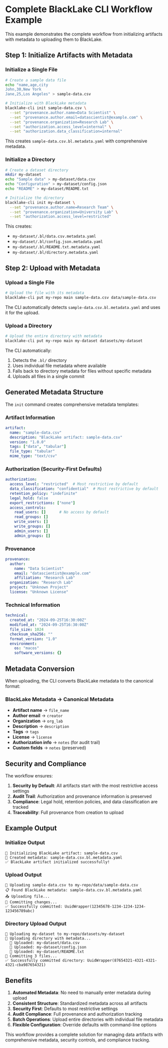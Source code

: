 # Complete BlackLake CLI Workflow Example

This example demonstrates the complete workflow from initializing artifacts with metadata to uploading them to BlackLake.

## Step 1: Initialize Artifacts with Metadata

### Initialize a Single File
```bash
# Create a sample data file
echo "name,age,city
John,30,New York
Jane,25,Los Angeles" > sample-data.csv

# Initialize with BlackLake metadata
blacklake-cli init sample-data.csv \
  --set "provenance.author.name=Data Scientist" \
  --set "provenance.author.email=datascientist@example.com" \
  --set "provenance.organization=Research Lab" \
  --set "authorization.access_level=internal" \
  --set "authorization.data_classification=internal"
```

This creates `sample-data.csv.bl.metadata.yaml` with comprehensive metadata.

### Initialize a Directory
```bash
# Create a dataset directory
mkdir my-dataset
echo "Sample data" > my-dataset/data.csv
echo "Configuration" > my-dataset/config.json
echo "README" > my-dataset/README.txt

# Initialize the directory
blacklake-cli init my-dataset \
  --set "provenance.author.name=Research Team" \
  --set "provenance.organization=University Lab" \
  --set "authorization.access_level=restricted"
```

This creates:
- `my-dataset/.bl/data.csv.metadata.yaml`
- `my-dataset/.bl/config.json.metadata.yaml`
- `my-dataset/.bl/README.txt.metadata.yaml`
- `my-dataset/.bl/directory.metadata.yaml`

## Step 2: Upload with Metadata

### Upload a Single File
```bash
# Upload the file with its metadata
blacklake-cli put my-repo main sample-data.csv data/sample-data.csv
```

The CLI automatically detects `sample-data.csv.bl.metadata.yaml` and uses it for the upload.

### Upload a Directory
```bash
# Upload the entire directory with metadata
blacklake-cli put my-repo main my-dataset datasets/my-dataset
```

The CLI automatically:
1. Detects the `.bl/` directory
2. Uses individual file metadata where available
3. Falls back to directory metadata for files without specific metadata
4. Uploads all files in a single commit

## Generated Metadata Structure

The `init` command creates comprehensive metadata templates:

### Artifact Information
```yaml
artifact:
  name: "sample-data.csv"
  description: "BlackLake artifact: sample-data.csv"
  version: "1.0.0"
  tags: ["data", "tabular"]
  file_type: "tabular"
  mime_type: "text/csv"
```

### Authorization (Security-First Defaults)
```yaml
authorization:
  access_level: "restricted"  # Most restrictive by default
  data_classification: "confidential"  # Most restrictive by default
  retention_policy: "indefinite"
  legal_hold: false
  export_restrictions: ["none"]
  access_controls:
    read_users: []      # No access by default
    read_groups: []
    write_users: []
    write_groups: []
    admin_users: []
    admin_groups: []
```

### Provenance
```yaml
provenance:
  author:
    name: "Data Scientist"
    email: "datascientist@example.com"
    affiliation: "Research Lab"
  organization: "Research Lab"
  project: "Unknown Project"
  license: "Unknown License"
```

### Technical Information
```yaml
technical:
  created_at: "2024-09-25T16:30:00Z"
  modified_at: "2024-09-25T16:30:00Z"
  file_size: 1024
  checksum_sha256: ""
  format_version: "1.0"
  environment:
    os: "macos"
    software_versions: {}
```

## Metadata Conversion

When uploading, the CLI converts BlackLake metadata to the canonical format:

### BlackLake Metadata → Canonical Metadata
- **Artifact name** → `file_name`
- **Author email** → `creator`
- **Organization** → `org_lab`
- **Description** → `description`
- **Tags** → `tags`
- **License** → `license`
- **Authorization info** → `notes` (for audit trail)
- **Custom fields** → `notes` (preserved)

## Security and Compliance

The workflow ensures:

1. **Security by Default**: All artifacts start with the most restrictive access settings
2. **Audit Trail**: Authorization and provenance information is preserved
3. **Compliance**: Legal hold, retention policies, and data classification are tracked
4. **Traceability**: Full provenance from creation to upload

## Example Output

### Initialize Output
```
🚀 Initializing BlackLake artifact: sample-data.csv
📄 Created metadata: sample-data.csv.bl.metadata.yaml
✅ BlackLake artifact initialized successfully!
```

### Upload Output
```
🚀 Uploading sample-data.csv to my-repo/data/sample-data.csv
📋 Found BlackLake metadata: sample-data.csv.bl.metadata.yaml
📤 Uploading file...
💾 Committing changes...
✅ Successfully committed: UuidWrapper(12345678-1234-1234-1234-123456789abc)
```

### Directory Upload Output
```
🚀 Uploading my-dataset to my-repo/datasets/my-dataset
📁 Uploading directory with metadata...
  📄 Uploaded: my-dataset/data.csv
  📄 Uploaded: my-dataset/config.json
  📄 Uploaded: my-dataset/README.txt
💾 Committing 3 files...
✅ Successfully committed directory: UuidWrapper(87654321-4321-4321-4321-cba987654321)
```

## Benefits

1. **Automated Metadata**: No need to manually enter metadata during upload
2. **Consistent Structure**: Standardized metadata across all artifacts
3. **Security First**: Defaults to most restrictive settings
4. **Audit Compliance**: Full provenance and authorization tracking
5. **Batch Operations**: Upload entire directories with individual file metadata
6. **Flexible Configuration**: Override defaults with command-line options

This workflow provides a complete solution for managing data artifacts with comprehensive metadata, security controls, and compliance tracking.

